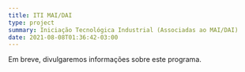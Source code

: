 ```yaml
---
title: ITI MAI/DAI
type: project
summary: Iniciação Tecnológica Industrial (Associadas ao MAI/DAI)
date: 2021-08-08T01:36:42-03:00
---
```


Em breve, divulgaremos informações sobre este programa.
